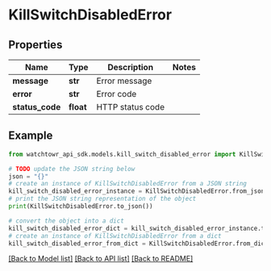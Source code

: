 # KillSwitchDisabledError


## Properties

Name | Type | Description | Notes
------------ | ------------- | ------------- | -------------
**message** | **str** | Error message | 
**error** | **str** | Error code | 
**status_code** | **float** | HTTP status code | 

## Example

```python
from watchtowr_api_sdk.models.kill_switch_disabled_error import KillSwitchDisabledError

# TODO update the JSON string below
json = "{}"
# create an instance of KillSwitchDisabledError from a JSON string
kill_switch_disabled_error_instance = KillSwitchDisabledError.from_json(json)
# print the JSON string representation of the object
print(KillSwitchDisabledError.to_json())

# convert the object into a dict
kill_switch_disabled_error_dict = kill_switch_disabled_error_instance.to_dict()
# create an instance of KillSwitchDisabledError from a dict
kill_switch_disabled_error_from_dict = KillSwitchDisabledError.from_dict(kill_switch_disabled_error_dict)
```
[[Back to Model list]](../README.md#documentation-for-models) [[Back to API list]](../README.md#documentation-for-api-endpoints) [[Back to README]](../README.md)


